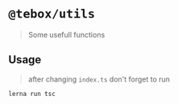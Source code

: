 # `@tebox/utils`

> Some usefull functions

## Usage

> after changing `index.ts` don't forget to run
```
lerna run tsc
```
